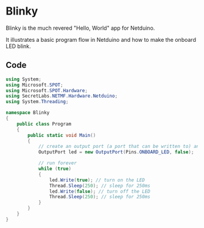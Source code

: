 # Blinky


Blinky is the much revered "Hello, World" app for Netduino.

It illustrates a basic program flow in Netduino and how to make the onboard LED blink.

## Code

```csharp
using System;
using Microsoft.SPOT;
using Microsoft.SPOT.Hardware;
using SecretLabs.NETMF.Hardware.Netduino;
using System.Threading;

namespace Blinky
{
    public class Program
    {
        public static void Main()
        {
            // create an output port (a port that can be written to) and wire it to the onboard LED
            OutputPort led = new OutputPort(Pins.ONBOARD_LED, false);

            // run forever
            while (true)
            {
                led.Write(true); // turn on the LED
                Thread.Sleep(250); // sleep for 250ms
                led.Write(false); // turn off the LED
                Thread.Sleep(250); // sleep for 250ms
            }
        } 
    }
}
```